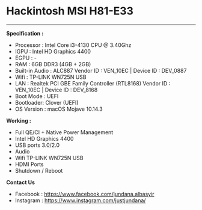 # Hackintosh MSI H81-E33
-------

**Specification :**

 - Processor : Intel Core i3-4130 CPU @ 3.40Ghz
 - IGPU : Intel HD Graphics 4400
 - EGPU : -
 - RAM : 6GB DDR3 (4GB + 2GB)
 - Built-in Audio : ALC887 Vendor ID : VEN_10EC | Device ID : DEV_0887
 - Wifi : TP-LINK WN725N USB
 - LAN : Realtek PCI GBE Family Controller (RTL8168) Vendor ID : VEN_10EC | Device ID : DEV_8168
 - Boot Mode : UEFI
 - Bootloader: Clover (UEFI)
 - OS Version : macOS Mojave 10.14.3

**Working :**

 - Full QE/CI + Native Power Management
 - Intel HD Graphics 4400
 - USB ports 3.0/2.0
 - Audio
 - Wifi TP-LINK WN725N USB
 - HDMI Ports
 - Shutdown / Reboot 
 
**Contact Us**

- Facebook : https://www.facebook.com/jundana.albasyir
- Instagram : https://www.instagram.com/justjundana/